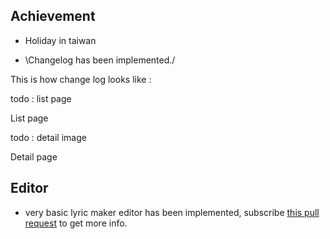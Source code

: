 ## Achievement

- Holiday in taiwan

- \Changelog has been implemented./

This is how change log looks like : 

todo : list page

List page

todo : detail image

Detail page

## Editor

- very basic lyric maker editor has been implemented, subscribe [this pull  request](https://github.com/osu-Karaoke/osu-Karaoke/pull/69) to get more info.